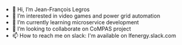 - 👋 Hi, I’m Jean-François Legros
- 👀 I’m interested in video games and power grid automation
- 🌱 I’m currently learning microservice development
- 💞️ I’m looking to collaborate on CoMPAS project
- 📫 How to reach me on slack: I'm available on lfenergy.slack.com

